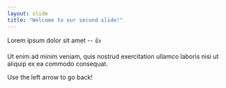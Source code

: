 ```yaml
---
layout: slide
title: "Welcome to our second slide!"
---
```


Lorem ipsum dolor sit amet -- :+1:

Ut enim ad minim veniam, quis nostrud exercitation ullamco laboris nisi ut aliquip ex ea commodo consequat.

Use the left arrow to go back!
